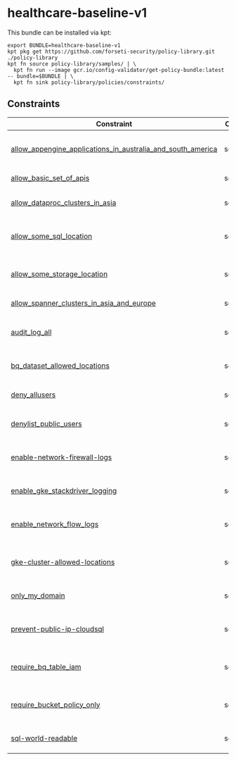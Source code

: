 # healthcare-baseline-v1

This bundle can be installed via kpt:

```
export BUNDLE=healthcare-baseline-v1
kpt pkg get https://github.com/forseti-security/policy-library.git ./policy-library
kpt fn source policy-library/samples/ | \
  kpt fn run --image gcr.io/config-validator/get-policy-bundle:latest -- bundle=$BUNDLE | \
  kpt fn sink policy-library/policies/constraints/
```

## Constraints

| Constraint                                                                                           | Control  | Description                                                                    |
| ---------------------------------------------------------------------------------------------------- | -------- | ------------------------------------------------------------------------------ |
| [allow_appengine_applications_in_australia_and_south_america](../../samples/appengine_location.yaml) | security | Restrict locations (regions) where App Engine applications are deployed.       |
| [allow_basic_set_of_apis](../../samples/serviceusage_allow_basic_apis.yaml)                          | security | Only a basic set of APIS                                                       |
| [allow_dataproc_clusters_in_asia](../../samples/dataproc_location.yaml)                              | security | Checks that Dataproc clusters are in correct regions.                          |
| [allow_some_sql_location](../../samples/sql_location.yaml)                                           | security | Checks Cloud SQL instance locations against allowed or disallowed locations.   |
| [allow_some_storage_location](../../samples/storage_location.yaml)                                   | security | Checks Cloud Storage bucket locations against allowed or disallowed locations. |
| [allow_spanner_clusters_in_asia_and_europe](../../samples/spanner_location.yaml)                     | security | Checks Cloud Spanner locations.                                                |
| [audit_log_all](../../samples/iam_audit_log_all.yaml)                                                | security | Checks that all services have all types of audit logs enabled.                 |
| [bq_dataset_allowed_locations](../../samples/bq_dataset_location.yaml)                               | security | Checks in which locations BigQuery datasets exist.                             |
| [deny_allusers](../../samples/iam_deny_public.yaml)                                                  | security | Prevent public users from having access to resources via IAM                   |
| [denylist_public_users](../../samples/storage_denylist_public.yaml)                                  | security | Prevent public users from having access to resources via IAM                   |
| [enable-network-firewall-logs](../../samples/network_enable_firewall_logs.yaml)                      | security | Ensure Firewall logs is enabled for every firewall in VPC Network              |
| [enable_gke_stackdriver_logging](../../samples/gke_enable_stackdriver_logging.yaml)                  | security | Ensure stackdriver logging is enabled on a GKE cluster                         |
| [enable_network_flow_logs](../../samples/network_enable_flow_logs.yaml)                              | security | Ensure VPC Flow logs is enabled for every subnet in VPC Network                |
| [gke-cluster-allowed-locations](../../samples/gke_cluster_location.yaml)                             | security | Checks which zones are allowed/disallowed for GKE clusters.                    |
| [only_my_domain](../../samples/iam_restrict_domain.yaml)                                             | security | Only allow members from my domain to be added to IAM roles                     |
| [prevent-public-ip-cloudsql](../../samples/sql_public_ip.yaml)                                       | security | Prevents a public IP from being assigned to a Cloud SQL instance.              |
| [require_bq_table_iam](../../samples/bigquery_world_readable.yaml)                                   | security | Checks if BigQuery datasets are publicly readable or allAuthenticatedUsers.    |
| [require_bucket_policy_only](../../samples/storage_bucket_policy_only.yaml)                          | security | Checks if Cloud Storage buckets have Bucket Only Policy turned on.             |
| [sql-world-readable](../../samples/sql_world_readable.yaml)                                          | security | Checks if Cloud SQL instances are world readable.                              |

